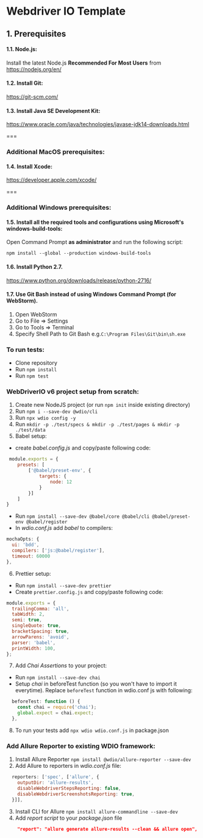 # Webdriver IO Template

## 1. Prerequisites
#### 1.1. Node.js:
Install the latest Node.js **Recommended For Most Users** from
https://nodejs.org/en/
#### 1.2. Install Git:
https://git-scm.com/
#### 1.3. Install Java SE Development Kit:
https://www.oracle.com/java/technologies/javase-jdk14-downloads.html

===

### Additional MacOS prerequisites:
#### 1.4. Install Xcode:
https://developer.apple.com/xcode/

===

### Additional Windows prerequisites:
#### 1.5. Install all the required tools and configurations using Microsoft's windows-build-tools:
Open Command Prompt **as administrator** and run the following script:
````
npm install --global --production windows-build-tools
````
#### 1.6. Install Python 2.7.
https://www.python.org/downloads/release/python-2716/

#### 1.7. Use Git Bash instead of using Windows Command Prompt (for WebStorm).
1. Open WebStorm
2. Go to File => Settings
3. Go to Tools => Terminal
4. Specify Shell Path to Git Bash e.g.`C:\Program Files\Git\bin\sh.exe`


### **To run tests:**
* Clone repository
* Run `npm install`
* Run `npm test`

### **WebDriverIO v6 project setup from scratch:**
1. Create new NodeJS project (or run `npm init` inside existing directory)
2. Run `npm i --save-dev @wdio/cli`
3. Run `npx wdio config -y`
4. Run `mkdir -p ./test/specs & mkdir -p ./test/pages & mkdir -p ./test/data`
5. Babel setup: 
* create _babel.config.js_ and copy/paste following code:
```javascript
 module.exports = {
    presets: [
        ['@babel/preset-env', {
            targets: {
                node: 12
            }
        }]
    ]
}
```
* Run `npm install --save-dev @babel/core @babel/cli @babel/preset-env @babel/register`
* In _wdio.conf.js_ add _babel_ to compilers:
```javascript
mochaOpts: {
  ui: 'bdd',
  compilers: ['js:@babel/register'],
  timeout: 60000
},
```
6. Prettier setup:
* Run `npm install --save-dev prettier`
* Create `prettier.config.js` and copy/paste following code:
```javascript
module.exports = {
  trailingComma: 'all',
  tabWidth: 2,
  semi: true,
  singleQuote: true,
  bracketSpacing: true,
  arrowParens: 'avoid',
  parser: 'babel',
  printWidth: 100,
};
```
7. Add _Chai Assertions_ to your project:
* Run `npm install --save-dev chai`
* Setup _chai_ in beforeTest function (so you won't have to import it everytime).
Replace `beforeTest` function in wdio.conf js with following:
```javascript
  beforeTest: function () {
    const chai = require('chai');
    global.expect = chai.expect;
  },
```


8. To run your tests add `npx wdio wdio.conf.js` in package.json 

### **Add Allure Reporter to existing WDIO framework:**
1. Install Allure Reporter `npm install @wdio/allure-reporter --save-dev`
2. Add Allure to reporters in _wdio.conf.js_ file:
```javascript
  reporters: ['spec', ['allure', {
    outputDir: 'allure-results',
    disableWebdriverStepsReporting: false,
    disableWebdriverScreenshotsReporting: true,
  }]],
```
3. Install CLI for Allure `npm install allure-commandline --save-dev`
4. Add _report script_ to your _package.json_ file
```json
    "report": "allure generate allure-results --clean && allure open",
```
  
